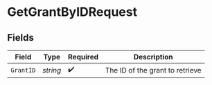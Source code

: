 # GetGrantByIDRequest


## Fields

| Field                           | Type                            | Required                        | Description                     |
| ------------------------------- | ------------------------------- | ------------------------------- | ------------------------------- |
| `GrantID`                       | *string*                        | :heavy_check_mark:              | The ID of the grant to retrieve |